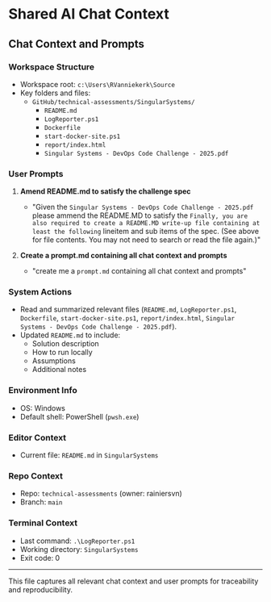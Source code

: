 # Shared AI Chat Context

## Chat Context and Prompts

### Workspace Structure
- Workspace root: `c:\Users\RVanniekerk\Source`
- Key folders and files:
  - `GitHub/technical-assessments/SingularSystems/`
    - `README.md`
    - `LogReporter.ps1`
    - `Dockerfile`
    - `start-docker-site.ps1`
    - `report/index.html`
    - `Singular Systems - DevOps Code Challenge - 2025.pdf`

### User Prompts
1. **Amend README.md to satisfy the challenge spec**
   - "Given the `Singular Systems - DevOps Code Challenge - 2025.pdf` please ammend the README.MD to satisfy the `Finally, you are also required to create a README.MD write-up file containing at least the following` lineitem and sub items of the spec. (See <attachments> above for file contents. You may not need to search or read the file again.)"

2. **Create a prompt.md containing all chat context and prompts**
   - "create me a `prompt.md` containing all chat context and prompts"

### System Actions
- Read and summarized relevant files (`README.md`, `LogReporter.ps1`, `Dockerfile`, `start-docker-site.ps1`, `report/index.html`, `Singular Systems - DevOps Code Challenge - 2025.pdf`).
- Updated `README.md` to include:
  - Solution description
  - How to run locally
  - Assumptions
  - Additional notes

### Environment Info
- OS: Windows
- Default shell: PowerShell (`pwsh.exe`)

### Editor Context
- Current file: `README.md` in `SingularSystems`

### Repo Context
- Repo: `technical-assessments` (owner: rainiersvn)
- Branch: `main`

### Terminal Context
- Last command: `.\LogReporter.ps1`
- Working directory: `SingularSystems`
- Exit code: 0

---
This file captures all relevant chat context and user prompts for traceability and reproducibility.
